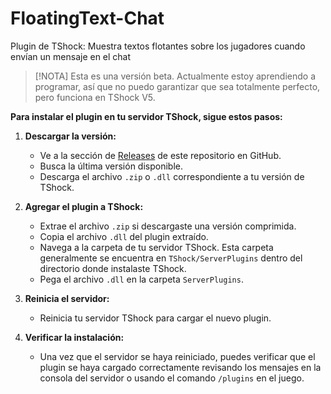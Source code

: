 # FloatingText-Chat
Plugin de TShock: Muestra textos flotantes sobre los jugadores cuando envían un mensaje en el chat

> [!NOTA]
> Esta es una versión beta. Actualmente estoy aprendiendo a programar, así que no puedo garantizar que sea totalmente perfecto, pero funciona en TShock V5.

**Para instalar el plugin en tu servidor TShock, sigue estos pasos:**

1. **Descargar la versión:**
   - Ve a la sección de [Releases](github.com/itsFrankV22/FloatingText-Chat/releases/tag/FloatingText) de este repositorio en GitHub.
   - Busca la última versión disponible.
   - Descarga el archivo `.zip` o `.dll` correspondiente a tu versión de TShock.

2. **Agregar el plugin a TShock:**
   - Extrae el archivo `.zip` si descargaste una versión comprimida.
   - Copia el archivo `.dll` del plugin extraído.
   - Navega a la carpeta de tu servidor TShock. Esta carpeta generalmente se encuentra en `TShock/ServerPlugins` dentro del directorio donde instalaste TShock.
   - Pega el archivo `.dll` en la carpeta `ServerPlugins`.

3. **Reinicia el servidor:**
   - Reinicia tu servidor TShock para cargar el nuevo plugin.

4. **Verificar la instalación:**
   - Una vez que el servidor se haya reiniciado, puedes verificar que el plugin se haya cargado correctamente revisando los mensajes en la consola del servidor o usando el comando `/plugins` en el juego.
